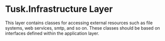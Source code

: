 # Tusk.Infrastructure Layer

This layer contains classes for accessing external resources such as file systems, web services, smtp, and so on. These classes should be based on interfaces defined within the application layer.